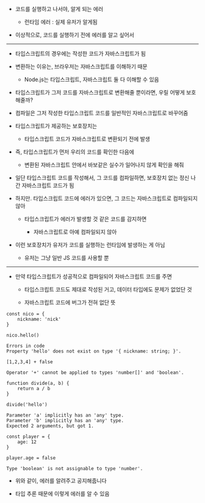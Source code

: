 - 코드를 실행하고 나서야, 알게 되는 에러 

    - 런타임 에러 : 실제 유저가 알게됨 

- 이상적으로, 코드를 실행하기 전에 에러를 알고 싶어서 

---

- 타입스크립트의 경우에는 작성한 코드가 자바스크립트가 됨 

- 변환하는 이유는, 브라우저는 자바스크립트를 이해하기 때문 

   - Node.js는 타입스크립트, 자바스크립트 둘 다 이해할 수 있음 

- 타입스크립트가 그저 코드를 자바스크립트로 변환해줄 뿐이라면, 우릴 어떻게 보호해줄까? 

- 컴파일은 그저 작성한 타입스크립트 코드를 일반적인 자바스크립트로 바꾸어줌 

- 타입스크립트가 제공하는 보호장치는

    - 타입스크립트 코드가 자바스크립트로 변환되기 전에 발생 

- 즉, 타입스크립트가 먼저 우리의 코드를 확인한 다음에 

    - 변환된 자바스크립트 안에서 바보같은 실수가 일어나지 않게 확인을 해줘 

- 일단 타입스크립트 코드를 작성해서, 그 코드를 컴파일하면, 보호장치 없는 정신 나간 자바스크립트 코드가 됨 

- 하지만. 타입스크립트 코드에 에러가 있으면, 그 코드는 자바스크립트로 컴파일되지 않아 

    - 타입스크립트가 에러가 발생할 것 같은 코드를 감지하면 

        - 자바스크립트로 아예 컴파일되지 않아 

- 이런 보호장치가 유저가 코드를 실행하는 런타임에 발생하는 게 아님 

    - 유저는 그냥 일반 JS 코드를 사용할 뿐 

---

- 만약 타입스크립트가 성공적으로 컴파일되어 자바스크립트 코드를 주면 

    - 타입스크립트 코드도 제대로 작성된 거고, 데이터 타입에도 문제가 없었단 것 

    - 자바스크립트 코드에 버그가 전혀 없단 뜻 

```
const nico = {
    nickname: 'nick'
}

nico.hello()

Errors in code
Property 'hello' does not exist on type '{ nickname: string; }'.

[1,2,3,4] + false

Operator '+' cannot be applied to types 'number[]' and 'boolean'.

function divide(a, b) {
    return a / b
}

divide('hello')

Parameter 'a' implicitly has an 'any' type.
Parameter 'b' implicitly has an 'any' type.
Expected 2 arguments, but got 1.

const player = {
    age: 12
}

player.age = false

Type 'boolean' is not assignable to type 'number'.

```

- 위와 같이, 에러를 알려주고 공지해줍니다 

- 타입 추론 때문에 이렇게 에러를 알 수 있음 


